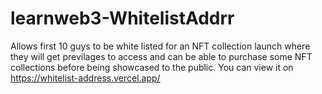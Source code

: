 # learnweb3-WhitelistAddrr
Allows first 10 guys to be white listed for an NFT collection launch where they will get previlages to access and can be able to purchase 
some NFT collections before being showcased to the public.
You can view it on https://whitelist-address.vercel.app/
